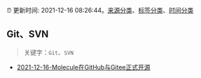 :alarm_clock: 更新时间: 2021-12-16 08:26:44。[来源分类](../README.md)、[标签分类](../TAGS.md)、[时间分类](../TIMELINE.md)

## Git、SVN


> 关键字：`Git`、`SVN`



- [2021-12-16-Molecule在GitHub与Gitee正式开源](https://toutiao.io/k/cj1rhrr) 